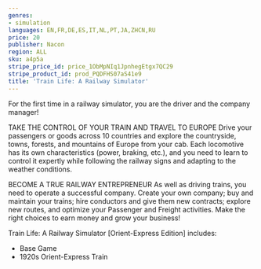 ```yaml
---
genres:
- simulation
languages: EN,FR,DE,ES,IT,NL,PT,JA,ZHCN,RU
price: 20
publisher: Nacon
region: ALL
sku: a4p5a
stripe_price_id: price_1ObMpNIq1JpnhegEtgx7QC29
stripe_product_id: prod_PQDFHS07aS41e9
title: 'Train Life: A Railway Simulator'
---
```


For the first time in a railway simulator, you are the driver and the company manager!

TAKE THE CONTROL OF YOUR TRAIN AND TRAVEL TO EUROPE
Drive your passengers or goods across 10 countries and explore the countryside, towns, forests, and mountains of Europe from your cab. Each locomotive has its own characteristics (power, braking, etc.), and you need to learn to control it expertly while following the railway signs and adapting to the weather conditions.

BECOME A TRUE RAILWAY ENTREPRENEUR
As well as driving trains, you need to operate a successful company. Create your own company; buy and maintain your trains; hire conductors and give them new contracts; explore new routes, and optimize your Passenger and Freight activities. Make the right choices to earn money and grow your business!

Train Life: A Railway Simulator [Orient-Express Edition] includes:

- Base Game
- 1920s Orient-Express Train
